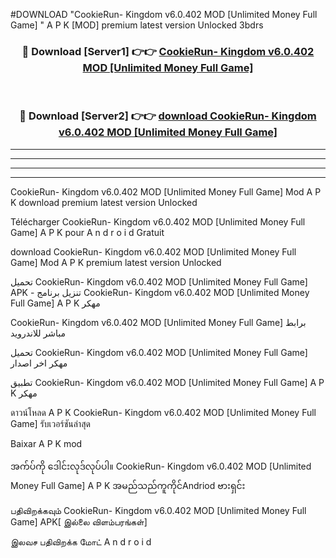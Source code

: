 #DOWNLOAD "CookieRun- Kingdom v6.0.402 MOD [Unlimited Money Full Game] " A P K [MOD] premium latest version Unlocked 3bdrs 



<div align="center">

<h3>🔴 Download [Server1] 👉👉 <a href="https://apkdownload12.web.app/?title=CookieRun- Kingdom v6.0.402 MOD [Unlimited Money Full Game] ">CookieRun- Kingdom v6.0.402 MOD [Unlimited Money Full Game]  </a></h3><br>

<h3>🔴 Download [Server2] 👉👉 <a href="https://apkdownload12.web.app/?title=CookieRun- Kingdom v6.0.402 MOD [Unlimited Money Full Game] ">download CookieRun- Kingdom v6.0.402 MOD [Unlimited Money Full Game]  </a></h3>
</div>


----------------------------------------------------------

----------------------------------------------------------

----------------------------------------------------------

----------------------------------------------------------


CookieRun- Kingdom v6.0.402 MOD [Unlimited Money Full Game]  Mod A P K download premium latest version Unlocked

Télécharger  CookieRun- Kingdom v6.0.402 MOD [Unlimited Money Full Game]  A P K pour A n d r o i d Gratuit

download CookieRun- Kingdom v6.0.402 MOD [Unlimited Money Full Game]  Mod A P K premium latest version Unlocked

تحميل CookieRun- Kingdom v6.0.402 MOD [Unlimited Money Full Game]  APK - تنزيل برنامج CookieRun- Kingdom v6.0.402 MOD [Unlimited Money Full Game]  A P K مهكر

CookieRun- Kingdom v6.0.402 MOD [Unlimited Money Full Game]  برابط مباشر للاندرويد

تحميل CookieRun- Kingdom v6.0.402 MOD [Unlimited Money Full Game]  مهكر اخر اصدار

تطبيق CookieRun- Kingdom v6.0.402 MOD [Unlimited Money Full Game]  A P K مهكر

ดาวน์โหลด A P K CookieRun- Kingdom v6.0.402 MOD [Unlimited Money Full Game]  รับเวอร์ชันล่าสุด

Baixar A P K mod

အက်ပ်ကို ဒေါင်းလုဒ်လုပ်ပါ။ CookieRun- Kingdom v6.0.402 MOD [Unlimited Money Full Game]  A P K အမည်သည်ကူကိုင်Andriod ဗားရှင်း

பதிவிறக்கவும் CookieRun- Kingdom v6.0.402 MOD [Unlimited Money Full Game]  APK[ இல்லை விளம்பரங்கள்] 
 
இலவச பதிவிறக்க மோட் A n d r o i d




